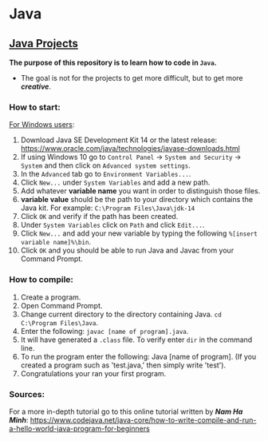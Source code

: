 Java
=======
## <ins>Java Projects</ins>
**The purpose of this repository is to learn how to code in `Java`.**
- The goal is not for the projects to get more difficult, but to get more ***creative***.

### How to start:
<ins>For Windows users</ins>:
1) Download Java SE Development Kit 14 or the latest release: https://www.oracle.com/java/technologies/javase-downloads.html
2) If using Windows 10 go to `Control Panel` -> `System and Security` -> `System` and then click on `Advanced system settings`.
3) In the `Advanced` tab go to `Environment Variables...`.
4) Click `New...` under `System Variables` and add a new path.
5) Add whatever **variable name** you want in order to distinguish those files.
6) **variable value** should be the path to your directory which contains the Java kit. For example: `C:\Program Files\Java\jdk-14`
7) Click `OK` and verify if the path has been created.
8) Under `System Variables` click on `Path` and click `Edit...`.
9) Click `New...` and add your new variable by typing the following `%[insert variable name]%\bin`.
10) Click `OK` and you should be able to run Java and Javac from your Command Prompt.

### How to compile:
1) Create a program.
1) Open Command Prompt.
2) Change current directory to the directory containing Java. `cd C:\Program Files\Java`.
3) Enter the following: `javac [name of program].java`.
4) It will have generated a `.class` file. To verify enter  `dir` in the command line.
5) To run the program enter the following: Java [name of program]. (If you created a program such as 'test.java,' then simply write 'test').
6) Congratulations your ran your first program.

### Sources:
For a more in-depth tutorial go to this online tutorial written by ***Nam Ha Minh***:
https://www.codejava.net/java-core/how-to-write-compile-and-run-a-hello-world-java-program-for-beginners
